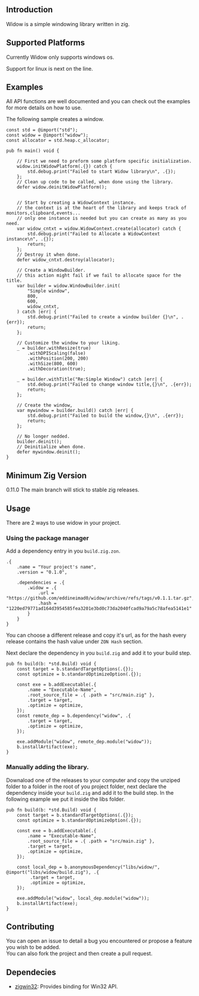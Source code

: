 ## Introduction

Widow is a simple windowing library written in zig.

## Supported Platforms

Currently Widow only supports windows os.

Support for linux is next on the line.

## Examples

All API functions are well documented and you can check out the examples for more details on how to use.

The following sample creates a window.

```zig
const std = @import("std");
const widow = @import("widow");
const allocator = std.heap.c_allocator;

pub fn main() void {

    // First we need to preform some platform specific initialization.
    widow.initWidowPlatform(.{}) catch {
        std.debug.print("Failed to start Widow library\n", .{});
    };
    // Clean up code to be called, when done using the library.
    defer widow.deinitWidowPlatform();


    // Start by creating a WidowContext instance.
    // the context is at the heart of the library and keeps track of monitors,clipboard,events...
    // only one instance is needed but you can create as many as you need.
    var widow_cntxt = widow.WidowContext.create(allocator) catch {
        std.debug.print("Failed to Allocate a WidowContext instance\n", .{});
        return;
    };
    // Destroy it when done.
    defer widow_cntxt.destroy(allocator);

    // Create a WindowBuilder.
    // this action might fail if we fail to allocate space for the title.
    var builder = widow.WindowBuilder.init(
        "Simple window",
        800,
        600,
        widow_cntxt,
    ) catch |err| {
        std.debug.print("Failed to create a window builder {}\n", .{err});
        return;
    };

    // Customize the window to your liking.
    _ = builder.withResize(true)
        .withDPIScaling(false)
        .withPosition(200, 200)
        .withSize(800, 600)
        .withDecoration(true);

    _ = builder.withTitle("Re:Simple Window") catch |err| {
        std.debug.print("Failed to change window title,{}\n", .{err});
        return;
    };

    // Create the window,
    var mywindow = builder.build() catch |err| {
        std.debug.print("Failed to build the window,{}\n", .{err});
        return;
    };

    // No longer nedded.
    builder.deinit();
    // Deinitialize when done.
    defer mywindow.deinit();
}
```

## Minimum Zig Version

0.11.0
The main branch will stick to stable zig releases.

## Usage
There are 2 ways to use widow in your project.
### Using the package manager
Add a dependency entry in you `build.zig.zon`.
```
.{
    .name = "Your project's name",
    .version = "0.1.0",

    .dependencies = .{
        .widow = .{
            .url = "https://github.com/eddineimad0/widow/archive/refs/tags/v0.1.1.tar.gz",
            .hash = "1220ed79771ad164d3954585fea3201e3bd0c73da2040fcad9a79a5c78afea5141e1"
        }
    }
}
```
You can choose a different release and copy it's url, as for the hash every release contains
the hash value under `ZON Hash` section.

Next declare the dependency in you `build.zig` and add it to your build step.
```zig
pub fn build(b: *std.Build) void {
    const target = b.standardTargetOptions(.{});
    const optimize = b.standardOptimizeOption(.{});

    const exe = b.addExecutable(.{
        .name = "Executable-Name",
        .root_source_file = .{ .path = "src/main.zig" },
        .target = target,
        .optimize = optimize,
    });
    const remote_dep = b.dependency("widow", .{
        .target = target,
        .optimize = optimize,
    });

    exe.addModule("widow", remote_dep.module("widow"));
    b.installArtifact(exe);
}
```
### Manually adding the library.
Downaload one of the releases to your computer and copy the unziped folder
to a folder in the root of you project folder, next declare the dependency
inside your `build.zig` and add it to the build step.
In the following example we put it inside the libs folder.
```zig
pub fn build(b: *std.Build) void {
    const target = b.standardTargetOptions(.{});
    const optimize = b.standardOptimizeOption(.{});

    const exe = b.addExecutable(.{
        .name = "Executable-Name",
        .root_source_file = .{ .path = "src/main.zig" },
        .target = target,
        .optimize = optimize,
    });

    const local_dep = b.anonymousDependency("libs/widow/", @import("libs/widow/build.zig"), .{
         .target = target,
         .optimize = optimize,
    });

    exe.addModule("widow", local_dep.module("widow"));
    b.installArtifact(exe);
}
```


## Contributing

You can open an issue to detail a bug you encountered or propose a feature you wish to be added.  
You can also fork the project and then create a pull request.

## Dependecies

- [zigwin32](https://github.com/marlersoft/zigwin32): Provides binding for Win32 API.
